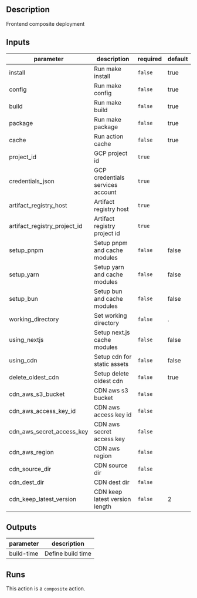 <!-- action-docs-description -->
## Description

Frontend composite deployment
<!-- action-docs-description -->

<!-- action-docs-inputs -->
## Inputs

| parameter | description | required | default |
| --- | --- | --- | --- |
| install | Run make install | `false` | true |
| config | Run make config | `false` | true |
| build | Run make build | `false` | true |
| package | Run make package | `false` | true |
| cache | Run action cache | `false` | true |
| project_id | GCP project id | `true` |  |
| credentials_json | GCP credentials services account | `true` |  |
| artifact_registry_host | Artifact registry host | `true` |  |
| artifact_registry_project_id | Artifact registry project id | `true` |  |
| setup_pnpm | Setup pnpm and cache modules | `false` | false |
| setup_yarn | Setup yarn and cache modules | `false` | false |
| setup_bun | Setup bun and cache modules | `false` | false |
| working_directory | Set working directory | `false` | . |
| using_nextjs | Setup next.js cache modules | `false` | false |
| using_cdn | Setup cdn for static assets | `false` | false |
| delete_oldest_cdn | Setup delete oldest cdn | `false` | true |
| cdn_aws_s3_bucket | CDN aws s3 bucket | `false` |  |
| cdn_aws_access_key_id | CDN aws access key id | `false` |  |
| cdn_aws_secret_access_key | CDN aws secret access key | `false` |  |
| cdn_aws_region | CDN aws region | `false` |  |
| cdn_source_dir | CDN source dir | `false` |  |
| cdn_dest_dir | CDN dest dir | `false` |  |
| cdn_keep_latest_version | CDN keep latest version length | `false` | 2 |
<!-- action-docs-inputs -->

<!-- action-docs-outputs -->
## Outputs

| parameter | description |
| --- | --- |
| build-time | Define build time |
<!-- action-docs-outputs -->

<!-- action-docs-runs -->
## Runs

This action is a `composite` action.
<!-- action-docs-runs -->
